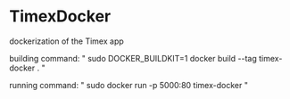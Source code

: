 # TimexDocker
dockerization of the Timex app

building command: 
    " sudo DOCKER_BUILDKIT=1 docker build --tag timex-docker .  "

running command:
    " sudo docker run -p 5000:80 timex-docker  "